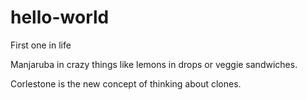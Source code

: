 # hello-world
First one in life

Manjaruba in crazy things like lemons in drops or veggie sandwiches.

Corlestone is the new concept of thinking about clones.

